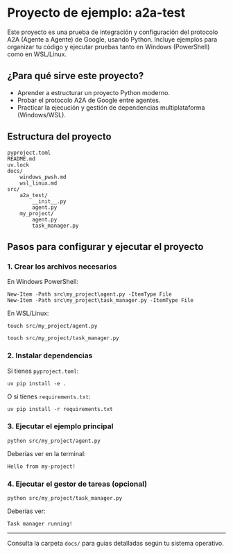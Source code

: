 # Proyecto de ejemplo: a2a-test

Este proyecto es una prueba de integración y configuración del protocolo A2A (Agente a Agente) de Google, usando Python. Incluye ejemplos para organizar tu código y ejecutar pruebas tanto en Windows (PowerShell) como en WSL/Linux.

## ¿Para qué sirve este proyecto?

- Aprender a estructurar un proyecto Python moderno.
- Probar el protocolo A2A de Google entre agentes.
- Practicar la ejecución y gestión de dependencias multiplataforma (Windows/WSL).

## Estructura del proyecto

```
pyproject.toml
README.md
uv.lock
docs/
    windows_pwsh.md
    wsl_linux.md
src/
    a2a_test/
        __init__.py
        agent.py
    my_project/
        agent.py
        task_manager.py
```

## Pasos para configurar y ejecutar el proyecto

### 1. Crear los archivos necesarios

En Windows PowerShell:
```
New-Item -Path src\my_project\agent.py -ItemType File
New-Item -Path src\my_project\task_manager.py -ItemType File
```

En WSL/Linux:
```
touch src/my_project/agent.py

touch src/my_project/task_manager.py
```

### 2. Instalar dependencias

Si tienes `pyproject.toml`:
```
uv pip install -e .
```
O si tienes `requirements.txt`:
```
uv pip install -r requirements.txt
```

### 3. Ejecutar el ejemplo principal

```
python src/my_project/agent.py
```

Deberías ver en la terminal:
```
Hello from my-project!
```

### 4. Ejecutar el gestor de tareas (opcional)

```
python src/my_project/task_manager.py
```

Deberías ver:
```
Task manager running!
```

---

Consulta la carpeta `docs/` para guías detalladas según tu sistema operativo.
